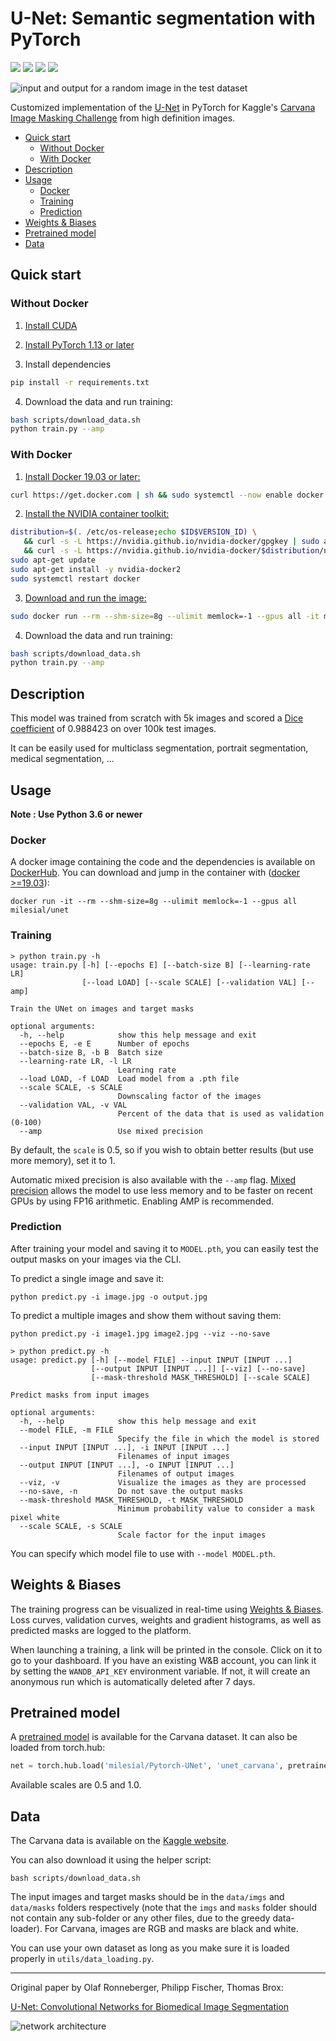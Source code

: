 # U-Net: Semantic segmentation with PyTorch
<a href="#"><img src="https://img.shields.io/github/actions/workflow/status/milesial/PyTorch-UNet/main.yml?logo=github&style=for-the-badge" /></a>
<a href="https://hub.docker.com/r/milesial/unet"><img src="https://img.shields.io/badge/docker%20image-available-blue?logo=Docker&style=for-the-badge" /></a>
<a href="https://pytorch.org/"><img src="https://img.shields.io/badge/PyTorch-v1.13+-red.svg?logo=PyTorch&style=for-the-badge" /></a>
<a href="#"><img src="https://img.shields.io/badge/python-v3.6+-blue.svg?logo=python&style=for-the-badge" /></a>

![input and output for a random image in the test dataset](https://i.imgur.com/GD8FcB7.png)


Customized implementation of the [U-Net](https://arxiv.org/abs/1505.04597) in PyTorch for Kaggle's [Carvana Image Masking Challenge](https://www.kaggle.com/c/carvana-image-masking-challenge) from high definition images.

- [Quick start](#quick-start)
  - [Without Docker](#without-docker)
  - [With Docker](#with-docker)
- [Description](#description)
- [Usage](#usage)
  - [Docker](#docker)
  - [Training](#training)
  - [Prediction](#prediction)
- [Weights & Biases](#weights--biases)
- [Pretrained model](#pretrained-model)
- [Data](#data)

## Quick start

### Without Docker

1. [Install CUDA](https://developer.nvidia.com/cuda-downloads)

2. [Install PyTorch 1.13 or later](https://pytorch.org/get-started/locally/)

3. Install dependencies
```bash
pip install -r requirements.txt
```

4. Download the data and run training:
```bash
bash scripts/download_data.sh
python train.py --amp
```

### With Docker

1. [Install Docker 19.03 or later:](https://docs.docker.com/get-docker/)
```bash
curl https://get.docker.com | sh && sudo systemctl --now enable docker
```
2. [Install the NVIDIA container toolkit:](https://docs.nvidia.com/datacenter/cloud-native/container-toolkit/install-guide.html)
```bash
distribution=$(. /etc/os-release;echo $ID$VERSION_ID) \
   && curl -s -L https://nvidia.github.io/nvidia-docker/gpgkey | sudo apt-key add - \
   && curl -s -L https://nvidia.github.io/nvidia-docker/$distribution/nvidia-docker.list | sudo tee /etc/apt/sources.list.d/nvidia-docker.list
sudo apt-get update
sudo apt-get install -y nvidia-docker2
sudo systemctl restart docker
```
3. [Download and run the image:](https://hub.docker.com/repository/docker/milesial/unet)
```bash
sudo docker run --rm --shm-size=8g --ulimit memlock=-1 --gpus all -it milesial/unet
```

4. Download the data and run training:
```bash
bash scripts/download_data.sh
python train.py --amp
```

## Description
This model was trained from scratch with 5k images and scored a [Dice coefficient](https://en.wikipedia.org/wiki/S%C3%B8rensen%E2%80%93Dice_coefficient) of 0.988423 on over 100k test images.

It can be easily used for multiclass segmentation, portrait segmentation, medical segmentation, ...


## Usage
**Note : Use Python 3.6 or newer**

### Docker

A docker image containing the code and the dependencies is available on [DockerHub](https://hub.docker.com/repository/docker/milesial/unet).
You can download and jump in the container with ([docker >=19.03](https://docs.docker.com/get-docker/)):

```console
docker run -it --rm --shm-size=8g --ulimit memlock=-1 --gpus all milesial/unet
```


### Training

```console
> python train.py -h
usage: train.py [-h] [--epochs E] [--batch-size B] [--learning-rate LR]
                [--load LOAD] [--scale SCALE] [--validation VAL] [--amp]

Train the UNet on images and target masks

optional arguments:
  -h, --help            show this help message and exit
  --epochs E, -e E      Number of epochs
  --batch-size B, -b B  Batch size
  --learning-rate LR, -l LR
                        Learning rate
  --load LOAD, -f LOAD  Load model from a .pth file
  --scale SCALE, -s SCALE
                        Downscaling factor of the images
  --validation VAL, -v VAL
                        Percent of the data that is used as validation (0-100)
  --amp                 Use mixed precision
```

By default, the `scale` is 0.5, so if you wish to obtain better results (but use more memory), set it to 1.

Automatic mixed precision is also available with the `--amp` flag. [Mixed precision](https://arxiv.org/abs/1710.03740) allows the model to use less memory and to be faster on recent GPUs by using FP16 arithmetic. Enabling AMP is recommended.


### Prediction

After training your model and saving it to `MODEL.pth`, you can easily test the output masks on your images via the CLI.

To predict a single image and save it:

`python predict.py -i image.jpg -o output.jpg`

To predict a multiple images and show them without saving them:

`python predict.py -i image1.jpg image2.jpg --viz --no-save`

```console
> python predict.py -h
usage: predict.py [-h] [--model FILE] --input INPUT [INPUT ...] 
                  [--output INPUT [INPUT ...]] [--viz] [--no-save]
                  [--mask-threshold MASK_THRESHOLD] [--scale SCALE]

Predict masks from input images

optional arguments:
  -h, --help            show this help message and exit
  --model FILE, -m FILE
                        Specify the file in which the model is stored
  --input INPUT [INPUT ...], -i INPUT [INPUT ...]
                        Filenames of input images
  --output INPUT [INPUT ...], -o INPUT [INPUT ...]
                        Filenames of output images
  --viz, -v             Visualize the images as they are processed
  --no-save, -n         Do not save the output masks
  --mask-threshold MASK_THRESHOLD, -t MASK_THRESHOLD
                        Minimum probability value to consider a mask pixel white
  --scale SCALE, -s SCALE
                        Scale factor for the input images
```
You can specify which model file to use with `--model MODEL.pth`.

## Weights & Biases

The training progress can be visualized in real-time using [Weights & Biases](https://wandb.ai/).  Loss curves, validation curves, weights and gradient histograms, as well as predicted masks are logged to the platform.

When launching a training, a link will be printed in the console. Click on it to go to your dashboard. If you have an existing W&B account, you can link it
 by setting the `WANDB_API_KEY` environment variable. If not, it will create an anonymous run which is automatically deleted after 7 days.


## Pretrained model
A [pretrained model](https://github.com/milesial/Pytorch-UNet/releases/tag/v3.0) is available for the Carvana dataset. It can also be loaded from torch.hub:

```python
net = torch.hub.load('milesial/Pytorch-UNet', 'unet_carvana', pretrained=True, scale=0.5)
```
Available scales are 0.5 and 1.0.

## Data
The Carvana data is available on the [Kaggle website](https://www.kaggle.com/c/carvana-image-masking-challenge/data).

You can also download it using the helper script:

```
bash scripts/download_data.sh
```

The input images and target masks should be in the `data/imgs` and `data/masks` folders respectively (note that the `imgs` and `masks` folder should not contain any sub-folder or any other files, due to the greedy data-loader). For Carvana, images are RGB and masks are black and white.

You can use your own dataset as long as you make sure it is loaded properly in `utils/data_loading.py`.


---

Original paper by Olaf Ronneberger, Philipp Fischer, Thomas Brox:

[U-Net: Convolutional Networks for Biomedical Image Segmentation](https://arxiv.org/abs/1505.04597)

![network architecture](https://i.imgur.com/jeDVpqF.png)
